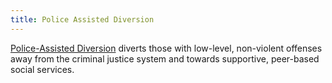 ```yaml
---
title: Police Assisted Diversion
---
```

[Police-Assisted Diversion](https://www.phillypolice.com/programs-services/pad/index.html) diverts those with low-level, non-violent offenses away from the criminal justice system and towards supportive, peer-based social services.